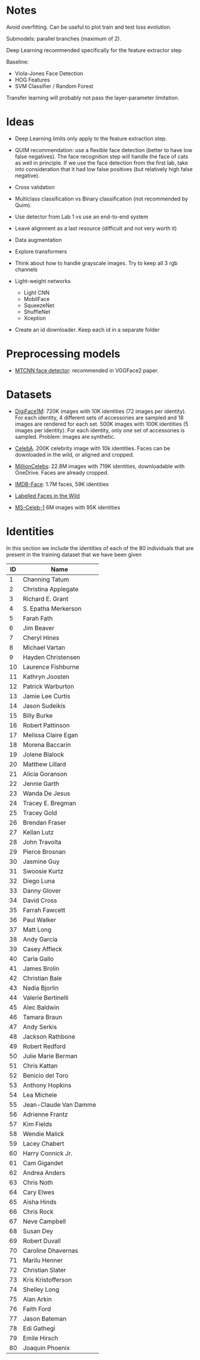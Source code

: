 # Notes

Avoid overfitting. Can be useful to plot train and test loss evolution.

Submodels: parallel branches (maximum of 2).

Deep Learning recommended specifically for the feature extractor step

Baseline:

-   Viola-Jones Face Detection
-   HOG Features
-   SVM Classifier / Random Forest

Transfer learning will probably not pass the layer-parameter limitation.

# Ideas

-   Deep Learning limits only apply to the feature extraction step.

-   QUIM recommendation: use a flexible face detection (better to have low false negatives). The face recognition step will handle the face of cats as well in principle. If we use the face detection from the first lab, take into consideration that it had low false positives (but relatively high false negative).

-   Cross validation

-   Multiclass classification vs Binary classification (not recommended by Quim).

-   Use detector from Lab 1 vs use an end-to-end system

-   Leave alignment as a last resource (difficult and not very worth it)

-   Data augmentation

-   Explore transformers

-   Think about how to handle grayscale images. Try to keep all 3 rgb channels

-   Light-weight networks

    -   Light CNN
    -   MobilFace
    -   SqueezeNet
    -   ShuffleNet
    -   Xception

-   Create an id downloader. Keep each id in a separate folder

# Preprocessing models

-   [MTCNN face detector](https://github.com/kpzhang93/MTCNN_face_detection_alignment): recommended in VGGFace2 paper.

# Datasets

-   [DigiFace1M](https://github.com/microsoft/DigiFace1M?tab=readme-ov-file): 720K images with 10K identities (72 images per identity). For each identity, 4 different sets of accessories are sampled and 18 images are rendered for each set.
    500K images with 100K identities (5 images per identity). For each identity, only one set of accessories is sampled. Problem: images are synthetic.
-   [CelebA](https://mmlab.ie.cuhk.edu.hk/projects/CelebA.html). 200K celebrity image with 10k identities. Faces can be downloaded in the wild, or aligned and cropped.
-   [MillionCelebs](https://buptzyb.github.io/MillionCelebs): 22.8M images with 719K identities, downloadable with OneDrive. Faces are already cropped.

-   [IMDB-Face](https://github.com/fwang91/IMDb-Face): 1.7M faces, 59K identities

-   [Labelled Faces in the Wild](http://vis-www.cs.umass.edu/lfw/#download)

-   [MS-Celeb-1](https://github.com/EB-Dodo/C-MS-Celeb) 6M images with 95K identities

# Identities

In this section we include the identities of each of the 80 individuals that are present in the training dataset that we have been given

| ID  | Name                                                                                     |
| --- | ---------------------------------------------------------------------------------------- |
| 1   | Channing Tatum                                                                           |
| 2   | Christina Applegate                                                                      |
| 3   | Richard E. Grant                                                                         |
| 4   | S. Epatha Merkerson                                                                      |
| 5   | Farah Fath                                                                               |
| 6   | Jim Beaver                                                                               |
| 7   | Cheryl Hines                                                                             |
| 8   | Michael Vartan                                                                           |
| 9   | Hayden Christensen                                                                       |
| 10  | Laurence Fishburne                                                                       |
| 11  | Kathryn Joosten                                                                          |
| 12  | Patrick Warburton                                                                        |
| 13  | Jamie Lee Curtis                                                                         |
| 14  | Jason Sudeikis                                                                           |
| 15  | Billy Burke                                                                              |
| 16  | Robert Pattinson                                                                         |
| 17  | Melissa Claire Egan                                                                      |
| 18  | Morena Baccarin                                                                          |
| 19  | Jolene Blalock                                                                           |
| 20  | Matthew Lillard                                                                          |
| 21  | Alicia Goranson                                                                          |
| 22  | Jennie Garth                                                                             |
| 23  | Wanda De Jesus                                                                           |
| 24  | Tracey E. Bregman                                                                        |
| 25  | Tracey Gold                                                                              |
| 26  | Brendan Fraser                                                                           |
| 27  | Kellan Lutz                                                                              |
| 28  | John Travolta                                                                            |
| 29  | Pierce Brosnan                                                                           |
| 30  | Jasmine Guy                                                                              |
| 31  | Swoosie Kurtz                                                                            |
| 32  | Diego Luna                                                                               |
| 33  | Danny Glover                                                                             |
| 34  | David Cross                                                                              |
| 35  | Farrah Fawcett                                                                           |
| 36  | Paul Walker                                                                              |
| 37  | Matt Long                                                                                |
| 38  | Andy García                                                                              |
| 39  | Casey Affleck                                                                            |
| 40  | Carla Gallo                                                                              |
| 41  | James Brolin                                                                             |
| 42  | Christian Bale                                                                           |
| 43  | Nadia Bjorlin                                                                            |
| 44  | Valerie Bertinelli                                                                       |
| 45  | Alec Baldwin                                                                             |
| 46  | Tamara Braun                                                                             |
| 47  | Andy Serkis                                                                              |
| 48  | Jackson Rathbone                                                                         |
| 49  | Robert Redford                                                                           |
| 50  | Julie Marie Berman                                                                       |
| 51  | Chris Kattan                                                                             |
| 52  | Benicio del Toro                                                                         |
| 53  | Anthony Hopkins                                                                          |
| 54  | Lea Michele                                                                              |
| 55  | Jean-Claude Van Damme                                                                    |
| 56  | Adrienne Frantz                                                                          |
| 57  | Kim Fields                                                                               |
| 58  | Wendie Malick                                                                            |
| 59  | Lacey Chabert                                                                            |
| 60  | Harry Connick Jr.                                                                        |
| 61  | Cam Gigandet                                                                             |
| 62  | Andrea Anders                                                                            |
| 63  | Chris Noth                                                                               |
| 64  | Cary Elwes                                                                               |
| 65  | Aisha Hinds                                                                              |
| 66  | Chris Rock                                                                               |
| 67  | Neve Campbell                                                                            |
| 68  | Susan Dey                                                                                |
| 69  | Robert Duvall                                                                            |
| 70  | Caroline Dhavernas                                                                       |
| 71  | Marilu Henner                                                                            |
| 72  | Christian Slater                                                                         |
| 73  | Kris Kristofferson                                                                       |
| 74  | Shelley Long                                                                             |
| 75  | Alan Arkin                                                                               |
| 76  | Faith Ford                                                                               |
| 77  | Jason Bateman                                                                            |
| 78  | Edi Gathegi                                                                              |
| 79  | Emile Hirsch                                                                             |
| 80  | Joaquin Phoenix                                                                          |
